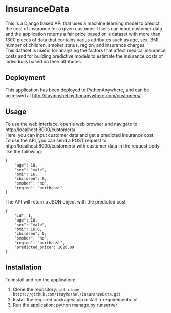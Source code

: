 # InsuranceData

This is a Django based API that uses a machine learning model to predict the cost of insurance for a given customer. Users can input customer data and the application returns a fair price based on a dataset with more than 1300 pieces of data that contains varius attributes such as age, sex, BMI, number of children, smoker status, region, and insurance charges.  
This dataset is useful for analyzing the factors that affect medical insurance costs and for building predictive models to estimate the insurance costs of individuals based on their attributes.

## Deployment

This application has been deployed to PythonAnywhere, and can be accessed
at http://itaymoshel.pythonanywhere.com/customers/.

## Usage

To use the web interface, open a web browser and navigate to http://localhost:8000/customers/.  
Here, you can input customer data and get a predicted insurance cost.  
To use the API, you can send a POST request to http://localhost:8000/customers/ with customer data in the request body
like the following:

```
{
    "age": 18,
    "sex": "male",
    "bmi": 16,
    "children": 0,
    "smoker": "no",
    "region": "northeast"
}
```  

The API will return a JSON object with the predicted cost:

```commandline
{
    "id": 1,
    "age": 18,
    "sex": "male",
    "bmi": 16.0,
    "children": 0,
    "smoker": "no",
    "region": "northeast",
    "predicted_price": 1626.89
}
```

## Installation

To install and run the application:

1. Clone the repository: `git clone https://github.com/ItayMoshel/InsuranceData.git`
2. Install the required packages: pip install -r requirements.txt
3. Run the application: python manage.py runserver




